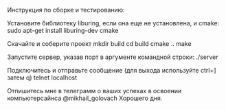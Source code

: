 Инструкция по сборке и тестированию:

Установите библиотеку liburing, если она еще не установлена, и cmake:
sudo apt-get install liburing-dev cmake

Скачайте и соберите проект 
mkdir build
cd build
cmake ..
make

Запустите сервер, указав порт в аргументе командной строки:
./server <port>

Подключитесь и отправьте сообщение (для выхода используйте ctrl+] затем q)
telnet localhost <port>

Отпишитесь мне в телеграмм о ваших успехах в освоении компьютерсайнса @mikhail_golovach
Хорошего дня.
